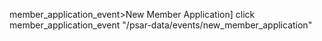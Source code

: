 member_application_event>New Member Application]
click member_application_event "/psar-data/events/new_member_application"
